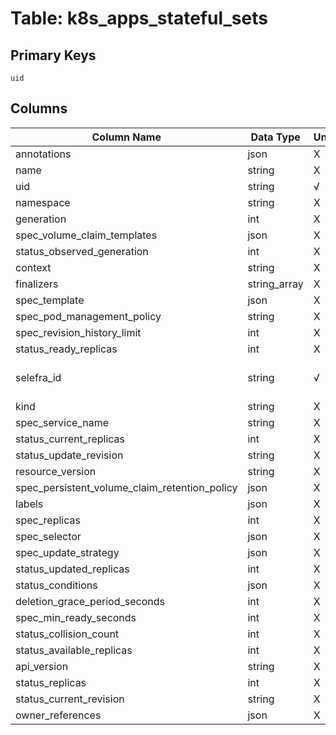 # Table: k8s_apps_stateful_sets

## Primary Keys 

```
uid
```


## Columns 

|  Column Name   |  Data Type  | Uniq | Nullable | Description | 
|  ----  | ----  | ----  | ----  | ---- | 
| annotations | json | X | √ |  | 
| name | string | X | √ |  | 
| uid | string | √ | √ |  | 
| namespace | string | X | √ |  | 
| generation | int | X | √ |  | 
| spec_volume_claim_templates | json | X | √ |  | 
| status_observed_generation | int | X | √ |  | 
| context | string | X | √ |  | 
| finalizers | string_array | X | √ |  | 
| spec_template | json | X | √ |  | 
| spec_pod_management_policy | string | X | √ |  | 
| spec_revision_history_limit | int | X | √ |  | 
| status_ready_replicas | int | X | √ |  | 
| selefra_id | string | √ | √ | primary keys value md5 | 
| kind | string | X | √ |  | 
| spec_service_name | string | X | √ |  | 
| status_current_replicas | int | X | √ |  | 
| status_update_revision | string | X | √ |  | 
| resource_version | string | X | √ |  | 
| spec_persistent_volume_claim_retention_policy | json | X | √ |  | 
| labels | json | X | √ |  | 
| spec_replicas | int | X | √ |  | 
| spec_selector | json | X | √ |  | 
| spec_update_strategy | json | X | √ |  | 
| status_updated_replicas | int | X | √ |  | 
| status_conditions | json | X | √ |  | 
| deletion_grace_period_seconds | int | X | √ |  | 
| spec_min_ready_seconds | int | X | √ |  | 
| status_collision_count | int | X | √ |  | 
| status_available_replicas | int | X | √ |  | 
| api_version | string | X | √ |  | 
| status_replicas | int | X | √ |  | 
| status_current_revision | string | X | √ |  | 
| owner_references | json | X | √ |  | 


